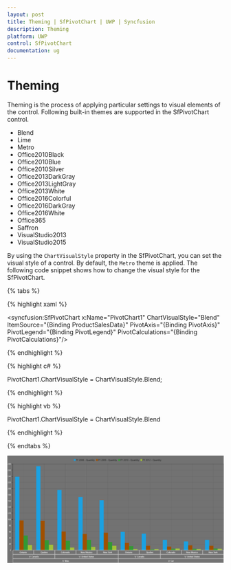 ```yaml
---
layout: post
title: Theming | SfPivotChart | UWP | Syncfusion
description: Theming
platform: UWP
control: SfPivotChart
documentation: ug
---
```


# Theming

Theming is the process of applying particular settings to visual elements of the control. Following built-in themes are supported in the SfPivotChart control.

* Blend
* Lime
* Metro
* Office2010Black
* Office2010Blue
* Office2010Silver
* Office2013DarkGray
* Office2013LightGray
* Office2013White
* Office2016Colorful
* Office2016DarkGray
* Office2016White
* Office365
* Saffron
* VisualStudio2013
* VisualStudio2015

By using the `ChartVisualStyle` property in the SfPivotChart, you can set the visual style of a control. By default, the `Metro` theme is applied. The following code snippet shows how to change the visual style for the SfPivotChart.

{% tabs %}

{% highlight xaml %}

<syncfusion:SfPivotChart x:Name="PivotChart1" ChartVisualStyle="Blend"
                         ItemSource="{Binding ProductSalesData}" PivotAxis="{Binding PivotAxis}"
                         PivotLegend="{Binding PivotLegend}" PivotCalculations="{Binding PivotCalculations}"/>

{% endhighlight %}

{% highlight c# %}

PivotChart1.ChartVisualStyle = ChartVisualStyle.Blend;

{% endhighlight %}

{% highlight vb %}

PivotChart1.ChartVisualStyle = ChartVisualStyle.Blend

{% endhighlight %}

{% endtabs %}

![](Theming_images/blendTheme.png)